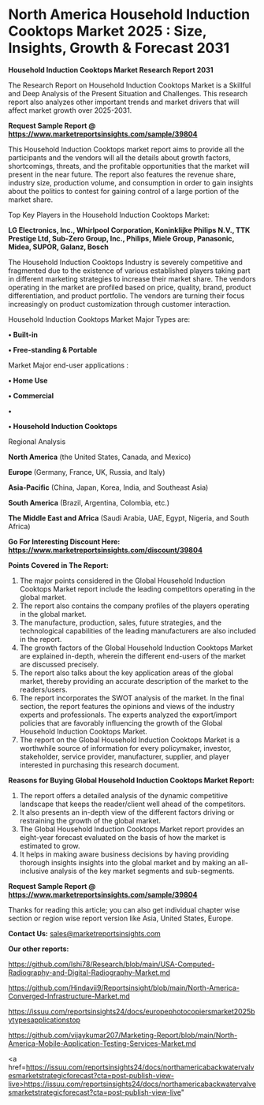 # North America Household Induction Cooktops Market 2025 : Size, Insights, Growth & Forecast 2031

<strong>Household Induction Cooktops Market Research Report 2031</strong>

The Research Report on Household Induction Cooktops Market is a Skillful and Deep Analysis of the Present Situation and Challenges. This research report also analyzes other important trends and market drivers that will affect market growth over 2025-2031.

<strong>Request Sample Report @ <a href=https://www.marketreportsinsights.com/sample/39804>https://www.marketreportsinsights.com/sample/39804</a></strong>

This Household Induction Cooktops market report aims to provide all the participants and the vendors will all the details about growth factors, shortcomings, threats, and the profitable opportunities that the market will present in the near future. The report also features the revenue share, industry size, production volume, and consumption in order to gain insights about the politics to contest for gaining control of a large portion of the market share.

Top Key Players in the Household Induction Cooktops Market:

<strong>LG Electronics, Inc., Whirlpool Corporation, Koninklijke Philips N.V., TTK Prestige Ltd, Sub-Zero Group, Inc., Philips, Miele Group, Panasonic, Midea, SUPOR, Galanz, Bosch</strong>

The Household Induction Cooktops Industry is severely competitive and fragmented due to the existence of various established players taking part in different marketing strategies to increase their market share. The vendors operating in the market are profiled based on price, quality, brand, product differentiation, and product portfolio. The vendors are turning their focus increasingly on product customization through customer interaction.

Household Induction Cooktops Market Major Types are:

<strong>•  Built-in

•  Free-standing & Portable</strong>

Market Major end-user applications :

<strong>•  Home Use

•  Commercial

•  

•  Household Induction Cooktops</strong>

Regional Analysis

</u><strong><b>North America</b></strong> (the United States, Canada, and Mexico)

<strong><b>Europe </b></strong>(Germany, France, UK, Russia, and Italy)

<strong><b>Asia-Pacific</b></strong> (China, Japan, Korea, India, and Southeast Asia)

<strong><b>South America</b></strong> (Brazil, Argentina, Colombia, etc.)

<strong><b>The Middle East and Africa</b></strong> (Saudi Arabia, UAE, Egypt, Nigeria, and South Africa)

<strong>Go For Interesting Discount Here: <a href=https://www.marketreportsinsights.com/discount/39804>https://www.marketreportsinsights.com/discount/39804</a></strong>

<strong>Points Covered in The Report:</strong>
<ol>
  <li>The major points considered in the Global Household Induction Cooktops Market report include the leading competitors operating in the global market.</li>
  <li>The report also contains the company profiles of the players operating in the global market.</li>
  <li>The manufacture, production, sales, future strategies, and the technological capabilities of the leading manufacturers are also included in the report.</li>
  <li>The growth factors of the Global Household Induction Cooktops Market are explained in-depth, wherein the different end-users of the market are discussed precisely.</li>
  <li>The report also talks about the key application areas of the global market, thereby providing an accurate description of the market to the readers/users.</li>
  <li>The report incorporates the SWOT analysis of the market. In the final section, the report features the opinions and views of the industry experts and professionals. The experts analyzed the export/import policies that are favorably influencing the growth of the Global Household Induction Cooktops Market.</li>
  <li>The report on the Global Household Induction Cooktops Market is a worthwhile source of information for every policymaker, investor, stakeholder, service provider, manufacturer, supplier, and player interested in purchasing this research document.</li>
</ol>
<strong>Reasons for Buying Global Household Induction Cooktops Market Report:</strong>

<ol>
  <li>The report offers a detailed analysis of the dynamic competitive landscape that keeps the reader/client well ahead of the competitors.</li>
  <li>It also presents an in-depth view of the different factors driving or restraining the growth of the global market.</li>
  <li>The Global Household Induction Cooktops Market report provides an eight-year forecast evaluated on the basis of how the market is estimated to grow.</li>
  <li>It helps in making aware business decisions by having providing thorough insights insights into the global market and by making an all-inclusive analysis of the key market segments and sub-segments.</li>
</ol>
<strong>Request Sample Report @ <a href=https://www.marketreportsinsights.com/sample/39804>https://www.marketreportsinsights.com/sample/39804</a></strong>


Thanks for reading this article; you can also get individual chapter wise section or region wise report version like Asia, United States, Europe.

<strong>Contact Us:</strong>
sales@marketreportsinsights.com

<strong>Our other reports:</strong>

<a href=https://github.com/Ishi78/Research/blob/main/USA-Computed-Radiography-and-Digital-Radiography-Market.md>https://github.com/Ishi78/Research/blob/main/USA-Computed-Radiography-and-Digital-Radiography-Market.md</a>

<a href=https://github.com/Hindavii9/Reportsinsight/blob/main/North-America-Converged-Infrastructure-Market.md>https://github.com/Hindavii9/Reportsinsight/blob/main/North-America-Converged-Infrastructure-Market.md</a>

<a href=https://issuu.com/reportsinsights24/docs/europephotocopiersmarket2025bytypesapplicationstop>https://issuu.com/reportsinsights24/docs/europephotocopiersmarket2025bytypesapplicationstop</a>

<a href=https://github.com/vijaykumar207/Marketing-Report/blob/main/North-America-Mobile-Application-Testing-Services-Market.md>https://github.com/vijaykumar207/Marketing-Report/blob/main/North-America-Mobile-Application-Testing-Services-Market.md</a>

<a href=https://issuu.com/reportsinsights24/docs/northamericabackwatervalvesmarketstrategicforecast?cta=post-publish-view-live>https://issuu.com/reportsinsights24/docs/northamericabackwatervalvesmarketstrategicforecast?cta=post-publish-view-live</a>"
